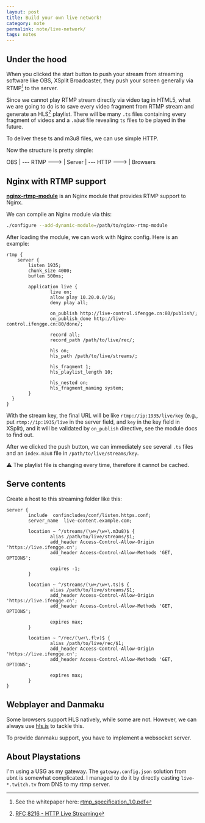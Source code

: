 ```yaml
---
layout: post
title: Build your own live network!
category: note
permalink: note/live-network/
tags: notes
---
```


## Under the hood
When you clicked the start button to push your stream from streaming software like OBS, XSplit Broadcaster, they push your screen generally via RTMP[^1] to the server.

Since we cannot play RTMP stream directly via video tag in HTML5, what we are going to do is to save every video fragment from RTMP stream and generate an HLS[^2] playlist. There will be many `.ts` files containing every fragment of videos and a `.m3u8` file revealing `ts` files to be played in the future. 

To deliver these ts and m3u8 files, we can use simple HTTP.

Now the structure is pretty simple:

OBS | --- RTMP ---> | Server | --- HTTP ---> | Browsers

## Nginx with RTMP support
**[nginx-rtmp-module](https://github.com/arut/nginx-rtmp-module)** is an Nginx module that provides RTMP support to Nginx.

We can compile an Nginx module via this:
```sh
./configure --add-dynamic-module=/path/to/nginx-rtmp-module
```

After loading the module, we can work with Nginx config. Here is an example:
```nginx
rtmp {
    server {
        listen 1935;
        chunk_size 4000;
        buflen 500ms;
        
        application live {
                live on;
                allow play 10.20.0.0/16;
                deny play all;

                on_publish http://live-control.ifengge.cn:80/publish/;
                on_publish_done http://live-control.ifengge.cn:80/done/;

                record all;
                record_path /path/to/live/rec/;

                hls on;
                hls_path /path/to/live/streams/;

                hls_fragment 1;
                hls_playlist_length 10;

                hls_nested on;
                hls_fragment_naming system;
        }
  }
}
```
With the stream key, the final URL will be like `rtmp://ip:1935/live/key` (e.g., put `rtmp://ip:1935/live` in the server field, and `key` in the key field in XSplit), and it will be validated by `on_publish` directive, see the module docs to find out.

After we clicked the push button, we can immediately see several `.ts` files and an `index.m3u8` file in `/path/to/live/streams/key`. 

⚠️ The playlist file is changing every time, therefore it cannot be cached.

## Serve contents
Create a host to this streaming folder like this:
```nginx
server {
        include  confincludes/conf/listen.https.conf;
        server_name  live-content.example.com;

        location ~ ^/streams/(\w+/\w+\.m3u8)$ {
                alias /path/to/live/streams/$1;
                add_header Access-Control-Allow-Origin 'https://live.ifengge.cn';
                add_header Access-Control-Allow-Methods 'GET, OPTIONS';

                expires -1;
        }

        location ~ ^/streams/(\w+/\w+\.ts)$ {
                alias /path/to/live/streams/$1;
                add_header Access-Control-Allow-Origin 'https://live.ifengge.cn';
                add_header Access-Control-Allow-Methods 'GET, OPTIONS';

                expires max;
        }

        location ~ ^/rec/(\w+\.flv)$ {
                alias /path/to/live/rec/$1;
                add_header Access-Control-Allow-Origin 'https://live.ifengge.cn';
                add_header Access-Control-Allow-Methods 'GET, OPTIONS';

                expires max;
        }
}
```

## Webplayer and Danmaku
Some browsers support HLS natively, while some are not. However, we can always use [hls.js](https://github.com/video-dev/hls.js/) to tackle this.

To provide danmaku support, you have to implement a websocket server.

## About Playstations
I'm using a USG as my gateway. The `gateway.config.json` solution from ubnt is somewhat complicated.
I managed to do it by directly casting `live-*.twitch.tv` from DNS to my rtmp server.

[^1]: See the whitepaper here: [rtmp_specification_1.0.pdf](https://wwwimages2.adobe.com/content/dam/acom/en/devnet/rtmp/pdf/rtmp_specification_1.0.pdf)
[^2]: [RFC 8216 - HTTP Live Streaming](https://tools.ietf.org/html/rfc8216)